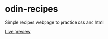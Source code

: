 # odin-recipes

Simple recipes webpage to practice css and html

[Live preview](https:////marriagav.github.io/odin-recipes)

